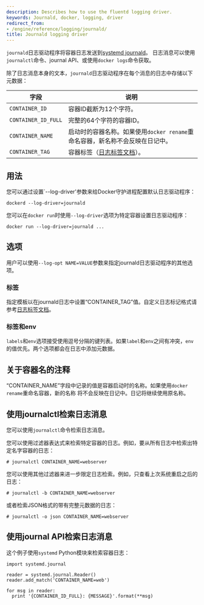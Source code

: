 ```yaml
---
description: Describes how to use the fluentd logging driver.
keywords: Journald, docker, logging, driver
redirect_from:
- /engine/reference/logging/journald/
title: Journald logging driver
---
```


`journald`日志驱动程序将容器日志发送到[systemd journald](http://www.freedesktop.org/software/systemd/man/systemd-journald.service.html)。
日志消息可以使用`journalctl`命令、journal API、或使用`docker logs`命令获取。

除了日志消息本身的文本，`journald`日志驱动程序在每个消息的日志中存储以下元数据：

|字段|说明|
---------------------- | ------------- |
| `CONTAINER_ID` |容器ID截断为12个字符。 |
| `CONTAINER_ID_FULL` |完整的64个字符的容器ID。 |
| `CONTAINER_NAME` |启动时的容器名称。如果使用`docker rename`重命名容器，新名称不会反映在日记中。 |
| `CONTAINER_TAG` |容器标签（[日志标签文档](log_tags.md)）。 |

## 用法

您可以通过设置`--log-driver'参数来给Docker守护进程配置默认日志驱动程序：

    dockerd --log-driver=journald

您可以在`docker run`时使用`--log-driver`选项为特定容器设置日志驱动程序：

    docker run --log-driver=journald ...


## 选项

用户可以使用`--log-opt NAME=VALUE`参数来指定journald日志驱动程序的其他选项。

### 标签

指定模板以在journald日志中设置“CONTAINER_TAG”值。自定义日志标记格式请参考[日志标签文档](log_tags.md)。

### 标签和env

`labels`和`env`选项接受使用逗号分隔的键列表。如果`label`和`env`之间有冲突，`env`的值优先。两个选项都会在日志中添加元数据。

## 关于容器名的注释

“CONTAINER_NAME”字段中记录的值是容器启动时的名称。如果使用`docker rename`重命名容器，新的名称
将不会反映在日记中。日记将继续使用原名称。

## 使用journalctl检索日志消息

您可以使用`journalctl`命令检索日志消息。

您可以使用过滤器表达式来检索特定容器的日志。例如，要从所有日志中检索出特定名字容器的日志：

    # journalctl CONTAINER_NAME=webserver

您可以使用其他过滤器来进一步限定日志检索。例如，只查看上次系统重启之后的日志：

    # journalctl -b CONTAINER_NAME=webserver

或者检索JSON格式的带有完整元数据的日志：

    # journalctl -o json CONTAINER_NAME=webserver

## 使用journal API检索日志消息

这个例子使用`systemd` Python模块来检索容器日志：

    import systemd.journal

    reader = systemd.journal.Reader()
    reader.add_match('CONTAINER_NAME=web')

    for msg in reader:
      print '{CONTAINER_ID_FULL}: {MESSAGE}'.format(**msg)

